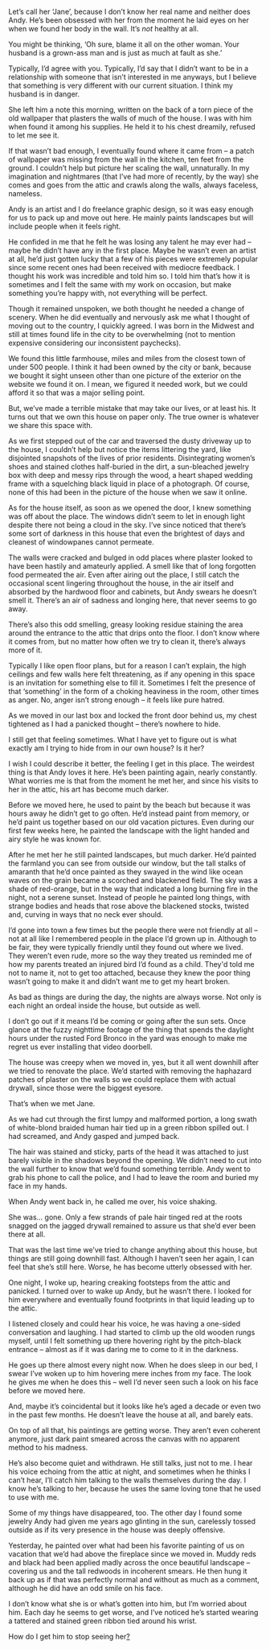 Let’s call her ‘Jane’, because I don’t know her real name and neither does Andy. He’s been obsessed with her from the moment he laid eyes on her when we found her body in the wall. It’s *not* healthy at all.

You might be thinking, ‘Oh sure, blame it all on the other woman. Your husband is a grown-ass man and is just as much at fault as she.’

Typically, I’d agree with you. Typically, I’d say that I didn’t want to be in a relationship with someone that isn’t interested in me anyways, but I believe that something is very different with our current situation. I think my husband is in danger.

She left him a note this morning, written on the back of a torn piece of the old wallpaper that plasters the walls of much of the house. I was with him when found it among his supplies. He held it to his chest dreamily, refused to let me see it.

If that wasn’t bad enough, I eventually found where it came from – a patch of wallpaper was missing from the wall in the kitchen, ten feet from the ground. I couldn’t help but picture her scaling the wall, unnaturally. In my imagination and nightmares (that I’ve had more of recently, by the way) she comes and goes from the attic and crawls along the walls, always faceless, nameless.

Andy is an artist and I do freelance graphic design, so it was easy enough for us to pack up and move out here. He mainly paints landscapes but will include people when it feels right.

He confided in me that he felt he was losing any talent he may ever had – maybe he didn’t have any in the first place. Maybe he wasn’t even an artist at all, he’d just gotten lucky that a few of his pieces were extremely popular since some recent ones had been received with mediocre feedback. I thought his work was incredible and told him so. I told him that’s how it is sometimes and I felt the same with my work on occasion, but make something you’re happy with, not everything will be perfect.

Though it remained unspoken, we both thought he needed a change of scenery. When he did eventually and nervously ask me what I thought of moving out to the country, I quickly agreed. I was born in the Midwest and still at times found life in the city to be overwhelming (not to mention expensive considering our inconsistent paychecks).

We found this little farmhouse, miles and miles from the closest town of under 500 people. I think it had been owned by the city or bank, because we bought it sight unseen other than one picture of the exterior on the website we found it on. I mean, we figured it needed work, but we could afford it so that was a major selling point.

But, we’ve made a terrible mistake that may take our lives, or at least his. It turns out that we own this house on paper only. The true owner is whatever we share this space with.

As we first stepped out of the car and traversed the dusty driveway up to the house, I couldn’t help but notice the items littering the yard, like disjointed snapshots of the lives of prior residents. Disintegrating women’s shoes and stained clothes half-buried in the dirt, a sun-bleached jewelry box with deep and messy rips through the wood, a heart shaped wedding frame with a squelching black liquid in place of a photograph. Of course, none of this had been in the picture of the house when we saw it online.

As for the house itself, as soon as we opened the door, I knew something was off about the place. The windows didn’t seem to let in enough light despite there not being a cloud in the sky. I’ve since noticed that there’s some sort of darkness in this house that even the brightest of days and cleanest of windowpanes cannot permeate.

The walls were cracked and bulged in odd places where plaster looked to have been hastily and amateurly applied. A smell like that of long forgotten food permeated the air. Even after airing out the place, I still catch the occasional scent lingering throughout the house, in the air itself and absorbed by the hardwood floor and cabinets, but Andy swears he doesn’t smell it. There’s an air of sadness and longing here, that never seems to go away.

There’s also this odd smelling, greasy looking residue staining the area around the entrance to the attic that drips onto the floor. I don’t know where it comes from, but no matter how often we try to clean it, there’s always more of it.

Typically I like open floor plans, but for a reason I can’t explain, the high ceilings and few walls here felt threatening, as if any opening in this space is an invitation for something else to fill it. Sometimes I felt the presence of that ‘something’ in the form of a choking heaviness in the room, other times as anger. No, anger isn’t strong enough – it feels like pure hatred.

As we moved in our last box and locked the front door behind us, my chest tightened as I had a panicked thought – there’s nowhere to hide.

I still get that feeling sometimes. What I have yet to figure out is what exactly am I trying to hide from in our own house? Is it her?

I wish I could describe it better, the feeling I get in this place. The weirdest thing is that Andy loves it here. He’s been painting again, nearly constantly. What worries me is that from the moment he met her, and since his visits to her in the attic, his art has become much darker.

Before we moved here, he used to paint by the beach but because it was hours away he didn’t get to go often. He’d instead paint from memory, or he’d paint us together based on our old vacation pictures. Even during our first few weeks here, he painted the landscape with the light handed and airy style he was known for.

After he met her he still painted landscapes, but much darker. He’d painted the farmland you can see from outside our window, but the tall stalks of amaranth that he’d once painted as they swayed in the wind like ocean waves on the grain became a scorched and blackened field. The sky was a shade of red-orange, but in the way that indicated a long burning fire in the night, not a serene sunset. Instead of people he painted long things, with strange bodies and heads that rose above the blackened stocks, twisted and, curving in ways that no neck ever should.

I’d gone into town a few times but the people there were not friendly at all – not at all like I remembered people in the place I’d grown up in. Although to be fair, they were typically friendly until they found out where we lived. They weren’t even rude, more so the way they treated us reminded me of how my parents treated an injured bird I’d found as a child. They'd told me not to name it, not to get too attached, because they knew the poor thing wasn’t going to make it and didn’t want me to get my heart broken.

As bad as things are during the day, the nights are always worse. Not only is each night an ordeal inside the house, but outside as well.

I don’t go out if it means I’d be coming or going after the sun sets. Once glance at the fuzzy nighttime footage of the thing that spends the daylight hours under the rusted Ford Bronco in the yard was enough to make me regret us ever installing that video doorbell.

The house was creepy when we moved in, yes, but it all went downhill after we tried to renovate the place. We’d started with removing the haphazard patches of plaster on the walls so we could replace them with actual drywall, since those were the biggest eyesore.

That’s when we met Jane.

As we had cut through the first lumpy and malformed portion, a long swath of white-blond braided human hair tied up in a green ribbon spilled out. I had screamed, and Andy gasped and jumped back.

The hair was stained and sticky, parts of the head it was attached to just barely visible in the shadows beyond the opening. We didn’t need to cut into the wall further to know that we’d found something terrible. Andy went to grab his phone to call the police, and I had to leave the room and buried my face in my hands.

When Andy went back in, he called me over, his voice shaking.

She was… gone. Only a few strands of pale hair tinged red at the roots snagged on the jagged drywall remained to assure us that she’d ever been there at all.

That was the last time we’ve tried to change anything about this house, but things are still going downhill fast. Although I haven’t seen her again, I can feel that she’s still here. Worse, he has become utterly obsessed with her.

One night, I woke up, hearing creaking footsteps from the attic and panicked. I turned over to wake up Andy, but he wasn’t there. I looked for him everywhere and eventually found footprints in that liquid leading up to the attic.

I listened closely and could hear his voice, he was having a one-sided conversation and laughing. I had started to climb up the old wooden rungs myself, until I felt something up there hovering right by the pitch-black entrance – almost as if it was daring me to come to it in the darkness.

He goes up there almost every night now. When he does sleep in our bed, I swear I’ve woken up to him hovering mere inches from my face. The look he gives me when he does this – well I’d never seen such a look on his face before we moved here.

And, maybe it’s coincidental but it looks like he’s aged a decade or even two in the past few months. He doesn’t leave the house at all, and barely eats.

On top of all that, his paintings are getting worse. They aren’t even coherent anymore, just dark paint smeared across the canvas with no apparent method to his madness.

He’s also become quiet and withdrawn. He still talks, just not to me. I hear his voice echoing from the attic at night, and sometimes when he thinks I can’t hear, I’ll catch him talking to the walls themselves during the day. I know he’s talking to her, because he uses the same loving tone that he used to use with me.

Some of my things have disappeared, too. The other day I found some jewelry Andy had given me years ago glinting in the sun, carelessly tossed outside as if its very presence in the house was deeply offensive.

Yesterday, he painted over what had been his favorite painting of us on vacation that we’d had above the fireplace since we moved in. Muddy reds and black had been applied madly across the once beautiful landscape – covering us and the tall redwoods in incoherent smears. He then hung it back up as if that was perfectly normal and without as much as a comment, although he did have an odd smile on his face.

I don’t know what she is or what’s gotten into him, but I’m worried about him. Each day he seems to get worse, and I’ve noticed he’s started wearing a tattered and stained green ribbon tied around his wrist.

How do I get him to stop seeing her[?](https://www.reddit.com/r/JamFranz/)

&#x200B;